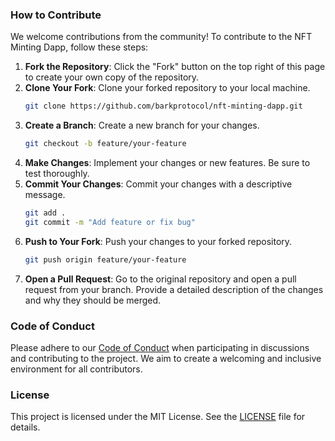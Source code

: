### How to Contribute

We welcome contributions from the community! To contribute to the NFT Minting Dapp, follow these steps:

1. **Fork the Repository**: Click the "Fork" button on the top right of this page to create your own copy of the repository.
2. **Clone Your Fork**: Clone your forked repository to your local machine.
   ```bash
   git clone https://github.com/barkprotocol/nft-minting-dapp.git
   ```
3. **Create a Branch**: Create a new branch for your changes.
   ```bash
   git checkout -b feature/your-feature
   ```
4. **Make Changes**: Implement your changes or new features. Be sure to test thoroughly.
5. **Commit Your Changes**: Commit your changes with a descriptive message.
   ```bash
   git add .
   git commit -m "Add feature or fix bug"
   ```
6. **Push to Your Fork**: Push your changes to your forked repository.
   ```bash
   git push origin feature/your-feature
   ```
7. **Open a Pull Request**: Go to the original repository and open a pull request from your branch. Provide a detailed description of the changes and why they should be merged.

### Code of Conduct

Please adhere to our [Code of Conduct](CODE_OF_CONDUCT.md) when participating in discussions and contributing to the project. We aim to create a welcoming and inclusive environment for all contributors.

### License

This project is licensed under the MIT License. See the [LICENSE](LICENSE) file for details.
